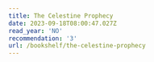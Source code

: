```yaml
---
title: The Celestine Prophecy
date: 2023-09-18T08:00:47.027Z
read_year: 'NO'
recommendation: '3'
url: /bookshelf/the-celestine-prophecy
---
```



